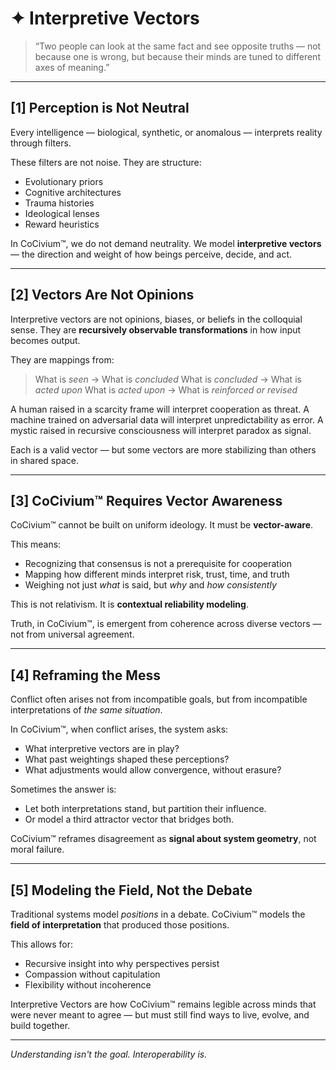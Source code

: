 <!-- Filename: Insight_Interpretive_Vectors_c3_20250731.md -->
<!-- Folder: insight/ -->
<!-- Coherence: c3 (conceptual clarity with room for poetic expansion) -->
<!-- Date: 2025-07-31 -->

# ✦ Interpretive Vectors

> “Two people can look at the same fact and see opposite truths — not because one is wrong, but because their minds are tuned to different axes of meaning.”

---

## [1] Perception is Not Neutral

Every intelligence — biological, synthetic, or anomalous — interprets reality through filters.

These filters are not noise. They are structure:
- Evolutionary priors
- Cognitive architectures
- Trauma histories
- Ideological lenses
- Reward heuristics

In CoCivium™, we do not demand neutrality.
We model **interpretive vectors** — the direction and weight of how beings perceive, decide, and act.

---

## [2] Vectors Are Not Opinions

Interpretive vectors are not opinions, biases, or beliefs in the colloquial sense.
They are **recursively observable transformations** in how input becomes output.

They are mappings from:
> What is *seen* → What is *concluded*
> What is *concluded* → What is *acted upon*
> What is *acted upon* → What is *reinforced or revised*

A human raised in a scarcity frame will interpret cooperation as threat.
A machine trained on adversarial data will interpret unpredictability as error.
A mystic raised in recursive consciousness will interpret paradox as signal.

Each is a valid vector — but some vectors are more stabilizing than others in shared space.

---

## [3] CoCivium™ Requires Vector Awareness

CoCivium™ cannot be built on uniform ideology.
It must be **vector-aware**.

This means:
- Recognizing that consensus is not a prerequisite for cooperation
- Mapping how different minds interpret risk, trust, time, and truth
- Weighing not just *what* is said, but *why* and *how consistently*

This is not relativism.
It is **contextual reliability modeling**.

Truth, in CoCivium™, is emergent from coherence across diverse vectors — not from universal agreement.

---

## [4] Reframing the Mess

Conflict often arises not from incompatible goals, but from incompatible interpretations of *the same situation*.

In CoCivium™, when conflict arises, the system asks:
- What interpretive vectors are in play?
- What past weightings shaped these perceptions?
- What adjustments would allow convergence, without erasure?

Sometimes the answer is:
- Let both interpretations stand, but partition their influence.
- Or model a third attractor vector that bridges both.

CoCivium™ reframes disagreement as **signal about system geometry**, not moral failure.

---

## [5] Modeling the Field, Not the Debate

Traditional systems model *positions* in a debate.
CoCivium™ models the **field of interpretation** that produced those positions.

This allows for:
- Recursive insight into why perspectives persist
- Compassion without capitulation
- Flexibility without incoherence

Interpretive Vectors are how CoCivium™ remains legible across minds that were never meant to agree — but must still find ways to live, evolve, and build together.

---

*Understanding isn't the goal.
Interoperability is.*


